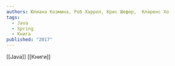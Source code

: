 ```yaml
---
authors: Юлиана Козмина, Роб Харроп, Крис Шефер,  Кларенс Хо
tags:
  - Java
  - Spring
  - Книга
published: "2017"
---
```

[[Java]] [[Книги]]
